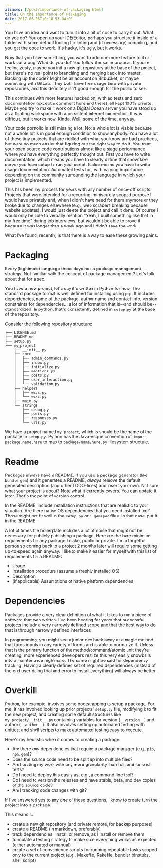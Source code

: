 ```yaml
---
aliases: [/post/importance-of-packaging.html]
title: On the Importance of Packaging
date: 2017-06-06T10:18:53-04:00
---
```


You have an idea and want to turn it into a bit of code to carry it out. What do you do? You open up your IDE/Editor, perhaps you structure it inside of a folder with some default tooling for linting and (if necessary) compiling, and you get the code to work. It's hacky, it's ugly, but it works.

Now that you have something, you want to add one more feature to it or work out a bug. What do you do? You follow the same process. If you're feeling zesty, maybe you init a new git repository at the base of the project, but there's no real point to branching and merging back into master. Backing up the code? Might be an account on Bitbucket, or maybe something with GitLab. They both have free usage tiers with private repositories, and this definitely isn't good enough for the public to see.

This continues with more features hacked on, with no tests and zero documentation (except a comment here and there), all kept 100% private. Maybe you try to make it work on a Digital Ocean server you have stood up as a floating workspace with a persistent internet connection. It was difficult, but it works now. Kinda. Well, some of the time, anyway.

Your code portfolio is still missing a lot. Not a whole lot is visible because not a whole lot is in good enough condition to show anybody. You have a lot of these tiny projects that are riddled with what you know are bad practices, but were so much easier that figuring out the right way to do it. You treat your open source code contributions almost like a stage performance where you have everything perfectly thought out. First you have to write documentation, which means you have to clearly define that snowflake server you have setup to run your script. It also means you have to write usage documentation. Automated tests too, with varying importance depending on the community surrounding the language in which your project is implemented.

This has been my process for years with any number of once-off scripts. Projects that were intended for a recurring, minisculely scoped purpose I would have privately and, when I didn't have need for them anymore or they broke due to changes elsewhere (e.g., web scrapers breaking because website updates), I would just delete the project and call it done. Of course I would only be able to verbally mention "Yeah, I built something like that in my free time" during job interviews, but wouldn't be able to prove it because it was longer than a week ago and I didn't save the work.

What I've found, recently, is that there is a way to ease these growing pains.

# Packaging

Every (legitimate) language these days has a package management strategy. Not familiar with the concept of package management? Let's talk about that for a sec.

You have a new project, let's say it's written in Python for now. The standard package format is well defined for installing using `pip`. It includes dependencies, name of the package, author name and contact info, version constraints for dependencies... a lot of information that is--and should be--standardized. In python, that's consistently defined in `setup.py` at the base of the repository.

Consider the following repository structure:

```
├── LICENSE.md
├── README.md
├── setup.py
└── my_project
    ├── __init__.py
    ├── core
    │   ├── admin_commands.py
    │   ├── inbox.py
    │   ├── initialize.py
    │   ├── mentions.py
    │   ├── posts.py
    │   ├── user_interaction.py
    │   └── validation.py
    ├── helpers
    │   ├── misc.py
    │   └── wiki.py
    ├── main.py
    └── strings
        ├── debug.py
        ├── posts.py
        ├── responses.py
        └── urls.py
```

We have a project named `my_project`, which is should be the name of the package in `setup.py`. Python has the Java-esque convention of `import package.name.here` to map to `package/name/here.py` filesystem structure.

# Readme

Packages always have a README. If you use a package generator (like `bundle gem`) and it generates a README, _always_ remove the default generated description (and other TODO-lines) and insert your own. Not sure what your project is about? Note what it currently covers. You can update it later. That's the point of version control.

In the README, include installation instructions that are realistic to your situation. Are there native OS dependencies that you need installed too? Those might not fit well in the `setup.py` or `*.gemspec` files. In that case, put it in the README.

A lot of times the boilerplate includes a lot of noise that might not be necessary for publicly publishing a package. Here are the bare minimum requirements for any package I make, public or private. I'm a forgetful person so coming back to a project 2 months later will require some getting up-to-speed again anyway. I like to make it easier for myself with this list of requirements for a README:

- Usage
- Installation procedure (assume a freshly installed OS)
- Description
- (if applicable) Assumptions of native platform dependencies

# Dependencies

Packages provide a very clear definition of what it takes to run a piece of software that was written. I've been hearing for years that successful projects include a very narrowly defined scope and that the best way to do that is through narrowly defined interfaces.

In programming, you might see a junior dev hack away at a magic method that takes inputs in any variety of forms and is able to normalize it. Unless that is the primary function of the method/command/atomic unit they're creating, more experienced developers realize this very easily snowballs into a maintenance nightmare. The same might be said for dependency tracking. Having a clearly defined set of required dependencies (instead of the end user doing trial and error to install everything) will always be better.

# Overkill

Python, for example, involves some bootstrapping to setup a package. For me, it has involved looking up prior projects' `setup.py` file, modifying it to fit the new project, and creating some default structures like `my_project/__init__.py` containing variables for version (`__version__`) and author (`__author__`). It also involves setting up automated testing with unittest and shell scripts to make automated testing easy to execute.

Here's my heuristic when it comes to creating a package:

- Are there _any_ dependencies that require a package manager (e.g., `pip`, `npm`, `gem`)?
- Does the source code need to be split up into multiple files?
- Am I testing my work with any more granularity than full, end-to-end tests?
- Do I need to deploy this easily as, e.g., a command line tool?
- Do I need to version the releases and have stable, beta, and dev copies of the source code?
- Am I tracking code changes with git?

If I've answered yes to any _one_ of these questions, I know to create turn the project into a package.

This means I...

- create a new git repository (and private remote, for backup purposes)
- create a README (in markdown, preferably)
- track dependencies I install or remove, as I install or remove them
- formulate a testing strategy to make sure everything works as expected (either automated or manual)
- create a set of convenience scripts for running repeatable tasks scoped only to the current project (e.g., Makefile, Rakefile, bundler binstubs, shell script)
